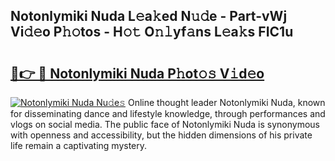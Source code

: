 ## Notonlymiki Nuda L𝚎a𝚔ed N𝚞𝚍e - Part-vWj Vi𝚍𝚎o P𝚑𝚘tos - H𝚘𝚝 O𝚗𝚕yf𝚊ns L𝚎a𝚔s FIC1u

# <h2><a href="http://kf27tf.oniu.top/?m=Notonlymiki+Nuda">🔗👉 🔴 Notonlymiki Nuda P𝚑ot𝚘𝚜 V𝚒d𝚎o</a></h2>

[![Notonlymiki Nuda Nu𝚍e𝚜](https://i.imgur.com/0qMVB7G.gif)](http://kf27tf.oniu.top/?m=Notonlymiki+Nuda)
Online thought leader Notonlymiki Nuda, known for disseminating dance and lifestyle knowledge, through performances and vlogs on social media. The public face of Notonlymiki Nuda is synonymous with openness and accessibility, but the hidden dimensions of his private life remain a captivating mystery.  

